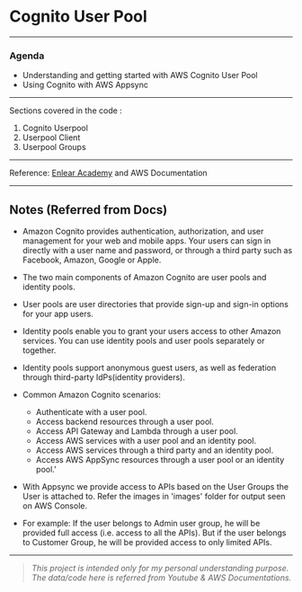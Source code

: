 # Cognito User Pool

---

### Agenda

- Understanding and getting started with AWS Cognito User Pool 
- Using Cognito with AWS Appsync

---
Sections covered in the code :

  1. Cognito Userpool
  2. Userpool Client
  3. Userpool Groups

---

Reference: [Enlear Academy](https://enlear.academy/) and AWS Documentation

---

## Notes (Referred from Docs)

- Amazon Cognito provides authentication, authorization, and user management for your web and mobile apps. Your users can sign in directly with a user name and password, or through a third party such as Facebook, Amazon, Google or Apple.
- The two main components of Amazon Cognito are user pools and identity pools. 
- User pools are user directories that provide sign-up and sign-in options for your app users. 
- Identity pools enable you to grant your users access to other Amazon services. You can use identity pools and user pools separately or together.
- Identity pools support anonymous guest users, as well as federation through third-party IdPs(identity providers).
- Common Amazon Cognito scenarios:
  - Authenticate with a user pool.
  - Access backend resources through a user pool.
  - Access API Gateway and Lambda through a user pool.
  - Access AWS services with a user pool and an identity pool.
  - Access AWS services through a third party and an identity pool.
  - Access AWS AppSync resources through a user pool or an identity pool.'

- With Appsync we provide access to APIs based on the User Groups the User is attached to. Refer the images in 'images' folder for output seen on AWS Console.
- For example: If the user belongs to Admin user group, he will be provided full access (i.e. access to all the APIs). But if the user belongs to Customer Group, he will be provided access to only limited APIs.

---
 > *This project is intended only for my personal understanding purpose. The data/code here is referred from Youtube & AWS Documentations.*
